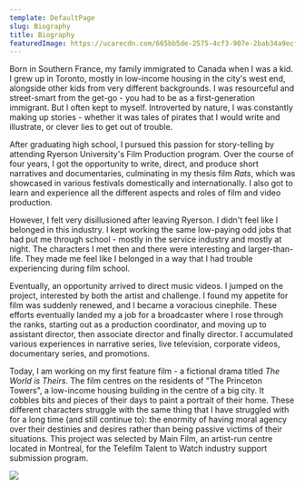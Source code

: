 ```yaml
---
template: DefaultPage
slug: Biography
title: Biography
featuredImage: https://ucarecdn.com/665bb5de-2575-4cf3-907e-2bab34a9ecf3/-/crop/2666x998/0,414/-/preview/
---
```

Born in Southern France, my family immigrated to Canada when I was a kid. I grew up in Toronto, mostly in low-income housing in the city's west end, alongside other kids from very different backgrounds. I was resourceful and street-smart from the get-go - you had to be as a first-generation immigrant. But I often kept to myself. Introverted by nature, I was constantly making up stories - whether it was tales of pirates that I would write and illustrate, or clever lies to get out of trouble.

After graduating high school, I pursued this passion for story-telling by attending Ryerson University's Film Production program. Over the course of four years, I got the opportunity to write, direct, and produce short narratives and documentaries, culminating in my thesis film *Rats*, which was showcased in various festivals domestically and internationally. I also got to learn and experience all the different aspects and roles of film and video production.

However, I felt very disillusioned after leaving Ryerson. I didn't feel like I belonged in this industry. I kept working the same low-paying odd jobs that had put me through school - mostly in the service industry and mostly at night. The characters I met then and there were interesting and larger-than-life. They made me feel like I belonged in a way that I had trouble experiencing during film school.

Eventually, an opportunity arrived to direct music videos. I jumped on the project, interested by both the artist and challenge. I found my appetite for film was suddenly renewed, and I became a voracious cinephile. These efforts eventually landed my a job for a broadcaster where I rose through the ranks, starting out as a production coordinator, and moving up to assistant director, then associate director and finally director. I accumulated various experiences in narrative series, live television, corporate videos, documentary series, and promotions. 

Today, I am working on my first feature film - a fictional drama titled *The World is Theirs*. The film centres on the residents of "The Princeton Towers", a low-income housing building in the centre of a big city. It cobbles bits and pieces of their days to paint a portrait of their home. These different characters struggle with the same thing that I have struggled with for a long time (and still continue to): the enormity of having moral agency over their destinies and desires rather than being passive victims of their situations. This project was selected by Main Film, an artist-run centre located in Montreal, for the Telefilm Talent to Watch industry support submission program.

![](https://ucarecdn.com/3aa5cd8a-ddb1-457e-a40e-e871d3c5fd67/)
